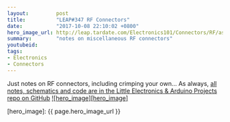 ```yaml
---
layout:         post
title:          "LEAP#347 RF Connectors"
date:           "2017-10-08 22:10:02 +0800"
hero_image_url: http://leap.tardate.com/Electronics101/Connectors/RF/assets/RF_build.jpg
summary:        "notes on miscellaneous RF connectors"
youtubeid:
tags:
- Electronics
- Connectors
---
```


Just notes on RF connectors, including crimping your own...
As always, [all notes, schematics and code are in the Little Electronics & Arduino Projects repo on GitHub][project]
[![hero_image][hero_image]][project]

[leap]: http://leap.tardate.com
[project]: https://github.com/tardate/LittleArduinoProjects/tree/master/Electronics101/Connectors/RF
[hero_image]: {{ page.hero_image_url }}
